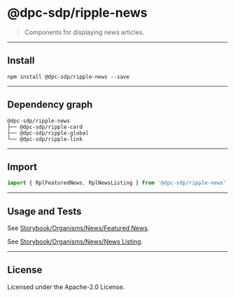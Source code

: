 <!-- GENERATED_DOCS -->
# @dpc-sdp/ripple-news

> Components for displaying news articles.

--------------------------------------------------------------------------------

## Install

```shell
npm install @dpc-sdp/ripple-news --save
```

--------------------------------------------------------------------------------

## Dependency graph

```shell
@dpc-sdp/ripple-news
├── @dpc-sdp/ripple-card
├── @dpc-sdp/ripple-global
└── @dpc-sdp/ripple-link
```

--------------------------------------------------------------------------------

## Import

```js
import { RplFeaturedNews, RplNewsListing } from '@dpc-sdp/ripple-news'
```

--------------------------------------------------------------------------------

## Usage and Tests

See [Storybook/Organisms/News/Featured News](https://ripple.sdp.vic.gov.au/?path=/story/organisms-news--featured-news).

See [Storybook/Organisms/News/News Listing](https://ripple.sdp.vic.gov.au/?path=/story/organisms-news--news-listing).

--------------------------------------------------------------------------------

## License

Licensed under the Apache-2.0 License.
<!-- /GENERATED_DOCS -->
